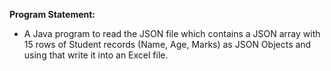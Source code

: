 **Program Statement:**
* A Java program to read the JSON file which contains a JSON array with 15 rows of Student records (Name, Age, Marks) as JSON Objects and using that write it into an Excel file.
